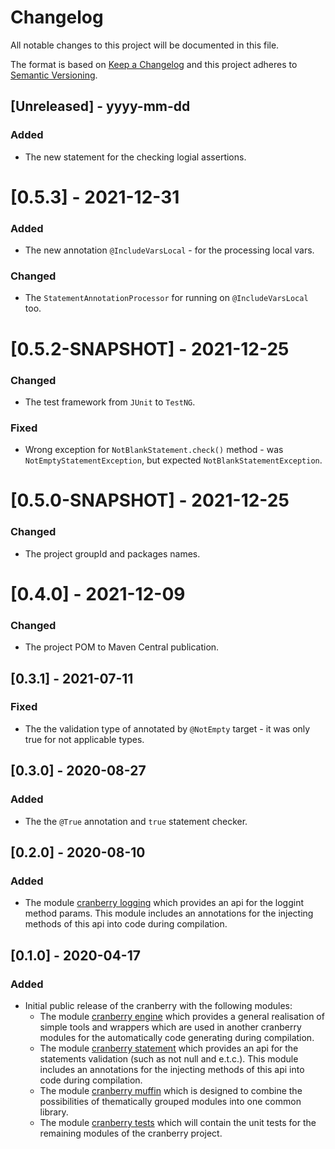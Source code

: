 # Changelog

All notable changes to this project will be documented in this file.

The format is based on [Keep a Changelog](http://keepachangelog.com/) and this project adheres to [Semantic Versioning](http://semver.org/).

## [Unreleased] - yyyy-mm-dd

### Added

- The new statement for the checking logial assertions.

# [0.5.3] - 2021-12-31

### Added

- The new annotation `@IncludeVarsLocal` - for the processing local vars.

### Changed

- The `StatementAnnotationProcessor` for running on `@IncludeVarsLocal` too.

# [0.5.2-SNAPSHOT] - 2021-12-25

### Changed

- The test framework from `JUnit` to `TestNG`.

### Fixed

- Wrong exception for `NotBlankStatement.check()` method - was `NotEmptyStatementException`, but expected `NotBlankStatementException`.

# [0.5.0-SNAPSHOT] - 2021-12-25

### Changed

- The project groupId and packages names.

# [0.4.0] - 2021-12-09

### Changed

- The project POM to Maven Central publication.

## [0.3.1] - 2021-07-11

### Fixed

- The the validation type of annotated by `@NotEmpty` target - it was only true for not applicable types.

## [0.3.0] - 2020-08-27

### Added

- The the `@True` annotation and `true` statement checker.

## [0.2.0] - 2020-08-10

### Added

- The module [cranberry logging](cranberry-logging/README.md) which provides an api for the loggint method params. This module includes an annotations for the injecting methods of this api into code during compilation.

## [0.1.0] - 2020-04-17

### Added
- Initial public release of the cranberry with the following modules:
    - The module [cranberry engine](cranberry-engine/README.md) which provides a general realisation of simple tools and wrappers which are used in another cranberry modules for the automatically code generating during compilation.
    - The module [cranberry statement](cranberry-statement/README.md) which provides an api for the statements validation (such as not null and e.t.c.). This module includes an annotations for the injecting methods of this api into code during compilation.
    - The module [cranberry muffin](cranberry-statement/README.md) which is designed to combine the possibilities of thematically grouped modules into one common library.
    - The module [cranberry tests](cranberry-tests/README.md) which will contain the unit tests for the remaining modules of the cranberry project.